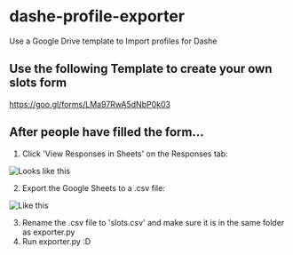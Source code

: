 # dashe-profile-exporter
Use a Google Drive template to Import profiles for Dashe

## Use the following Template to create your own slots form
https://goo.gl/forms/LMa97RwA5dNbP0k03

## After people have filled the form...
1. Click 'View Responses in Sheets' on the Responses tab:

![Looks like this](https://i.imgur.com/Ru4tJzZ.png)

2. Export the Google Sheets to a .csv file:

![Like this](https://i.imgur.com/OsxXJKz.png)

3. Rename the .csv file to 'slots.csv' and make sure it is in the same folder as exporter.py
4. Run exporter.py :D
